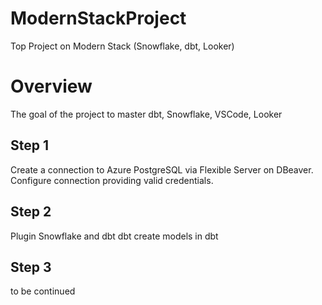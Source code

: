 # ModernStackProject
 Top Project on Modern Stack (Snowflake, dbt, Looker)

# Overview 
The goal of the project to master dbt, Snowflake, VSCode, Looker  

## Step 1 
Create a connection to Azure PostgreSQL via Flexible Server on DBeaver. 
Configure connection providing valid credentials.  

## Step 2 
Plugin Snowflake and dbt 
dbt create models in dbt 

## Step 3 
to be continued




